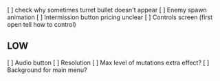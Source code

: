 [ ] check why sometimes turret bullet doesn't appear
[ ] Enemy spawn animation
[ ] Intermission button pricing unclear
[ ] Controls screen (first open tell how to control)

## LOW
[ ] Audio button
[ ] Resolution
[ ] Max level of mutations extra effect?
[ ] Background for main menu?